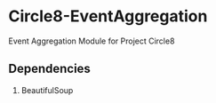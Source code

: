 # Circle8-EventAggregation

Event Aggregation Module for Project Circle8

## Dependencies

1. BeautifulSoup
